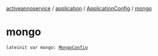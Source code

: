 [activeannoservice](../../index.md) / [application](../index.md) / [ApplicationConfig](index.md) / [mongo](./mongo.md)

# mongo

`lateinit var mongo: `[`MongoConfig`](../-mongo-config/index.md)